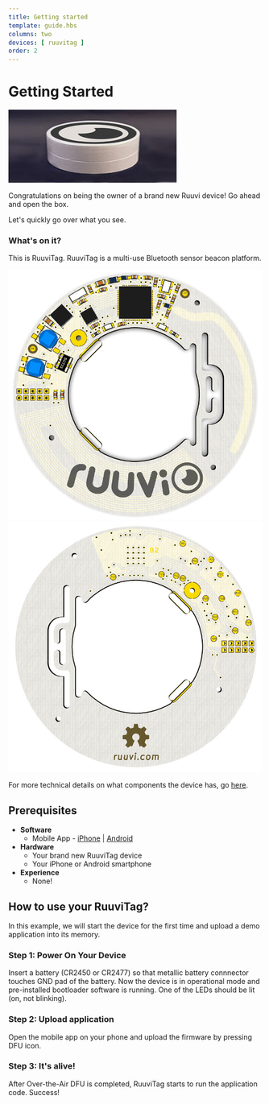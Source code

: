 ```yaml
---
title: Getting started
template: guide.hbs
columns: two
devices: [ ruuvitag ]
order: 2
---
```


# Getting Started

![](/assets/images/ruuvitag-box.jpg)

Congratulations on being the owner of a brand new Ruuvi device! Go ahead and open the box.

Let's quickly go over what you see.

### What's on it?

This is RuuviTag. RuuviTag is a multi-use Bluetooth sensor beacon platform.

![](/assets/images/ruuvitag-top.jpg)
![](/assets/images/ruuvitag-bottom.jpg)

For more technical details on what components the device has, go [here](/datasheets).


## Prerequisites
* **Software**
  * Mobile App - [iPhone](https://itunes.apple.com/us/app/nrf-toolbox/id820906058) | [Android](https://play.google.com/store/apps/details?id=no.nordicsemi.android.nrftoolbox)
* **Hardware**
  * Your brand new RuuviTag device
  * Your iPhone or Android smartphone
* **Experience**
    * None!


## How to use your RuuviTag?

In this example, we will start the device for the first time and upload a demo application into its memory.


### Step 1: Power On Your Device
Insert a battery (CR2450 or CR2477) so that metallic battery connnector touches GND pad of the battery. Now the device is in operational mode and pre-installed bootloader software is running. One of the LEDs should be lit (on, not blinking).

### Step 2: Upload application

Open the mobile app on your phone and upload the firmware by pressing DFU icon.

### Step 3: It's alive!

After Over-the-Air DFU is completed, RuuviTag starts to run the application code. Success!